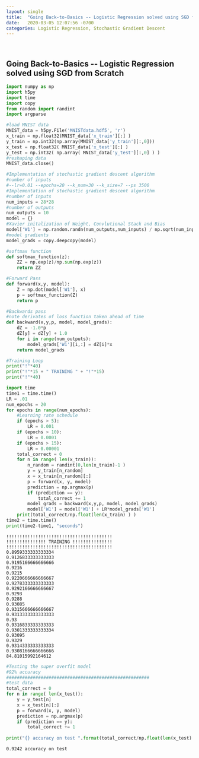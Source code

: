 ```yaml
---
layout: single
title:  "Going Back-to-Basics -- Logistic Regression solved using SGD from Scratch"
date:   2020-03-05 12:07:56 -0700
categories: Logistic Regression, Stochastic Gradient Descent
---
```



<link rel="stylesheet" type="text/css" href="../semantic/semantic.min.css">
<script
src="https://code.jquery.com/jquery-3.1.1.min.js"
integrity="sha256-hVVnYaiADRTO2PzUGmuLJr8BLUSjGIZsDYGmIJLv2b8="
crossorigin="anonymous"></script>
<script src="../semantic/semantic.min.js">
</script>


<script src="https://cdn.mathjax.org/mathjax/latest/MathJax.js?config=TeX-AMS-MML_HTMLorMML" type="text/javascript"></script>

<br>








## Going Back-to-Basics -- Logistic Regression solved using SGD from Scratch


```python
import numpy as np
import h5py
import time
import copy
from random import randint
import argparse
```


```python
#load MNIST data
MNIST_data = h5py.File('MNISTdata.hdf5', 'r')
x_train = np.float32(MNIST_data['x_train'][:] )
y_train = np.int32(np.array(MNIST_data['y_train'][:,0]))
x_test = np.float32( MNIST_data['x_test'][:] )
y_test = np.int32( np.array( MNIST_data['y_test'][:,0] ) )
#reshaping data
MNIST_data.close() 
```


```python
#Implementation of stochastic gradient descent algorithm
#number of inputs
#--lr=0.01 --epochs=20 --k_num=30 --k_size=7 --ps 3500
#Implementation of stochastic gradient descent algorithm
#number of inputs
num_inputs = 28*28
#number of outputs
num_outputs = 10
model = {}
#Xavier initalization of Weight, Convlutional Stack and Bias
model['W1'] = np.random.randn(num_outputs,num_inputs) / np.sqrt(num_inputs)
#model gradients
model_grads = copy.deepcopy(model)

```


```python
#softmax function
def softmax_function(z):
    ZZ = np.exp(z)/np.sum(np.exp(z))
    return ZZ

#Forward Pass
def forward(x,y, model):
    Z = np.dot(model['W1'], x)
    p = softmax_function(Z)
    return p

#Backwards pass
#note derivates of loss function taken ahead of time
def backward(x,y,p, model, model_grads):
    dZ = -1.0*p
    dZ[y] = dZ[y] + 1.0
    for i in range(num_outputs):
        model_grads['W1'][i,:] = dZ[i]*x
    return model_grads
```


```python
#Training Loop
print("!"*40)
print("!"*15 + " TRAINING " + "!"*15)
print("!"*40)

import time
time1 = time.time()
LR = .01
num_epochs = 20
for epochs in range(num_epochs):
    #Learning rate schedule
    if (epochs > 5):
        LR = 0.001
    if (epochs > 10):
        LR = 0.0001
    if (epochs > 15):
        LR = 0.00001
    total_correct = 0
    for n in range( len(x_train)):
        n_random = randint(0,len(x_train)-1 )
        y = y_train[n_random]
        x = x_train[n_random][:]
        p = forward(x, y, model)
        prediction = np.argmax(p)
        if (prediction == y):
            total_correct += 1
        model_grads = backward(x,y,p, model, model_grads)
        model['W1'] = model['W1'] + LR*model_grads['W1']
    print(total_correct/np.float(len(x_train) ) )
time2 = time.time()
print(time2-time1, "seconds")
```

    !!!!!!!!!!!!!!!!!!!!!!!!!!!!!!!!!!!!!!!!
    !!!!!!!!!!!!!!! TRAINING !!!!!!!!!!!!!!!
    !!!!!!!!!!!!!!!!!!!!!!!!!!!!!!!!!!!!!!!!
    0.8959333333333334
    0.9126833333333333
    0.9195166666666666
    0.9216
    0.9215
    0.9220666666666667
    0.9278333333333333
    0.9292166666666667
    0.9293
    0.9288
    0.93085
    0.9315666666666667
    0.9313333333333333
    0.93
    0.9316833333333333
    0.9301333333333334
    0.93095
    0.9329
    0.9314333333333333
    0.9308166666666666
    84.81015992164612



```python
#Testing the super overfit model 
#92% accuracy 
######################################################
#test data
total_correct = 0
for n in range( len(x_test)):
    y = y_test[n]
    x = x_test[n][:]
    p = forward(x, y, model)
    prediction = np.argmax(p)
    if (prediction == y):
        total_correct += 1
        
print("{} accuracy on test ".format(total_correct/np.float(len(x_test) )))
```

    0.9242 accuracy on test 



